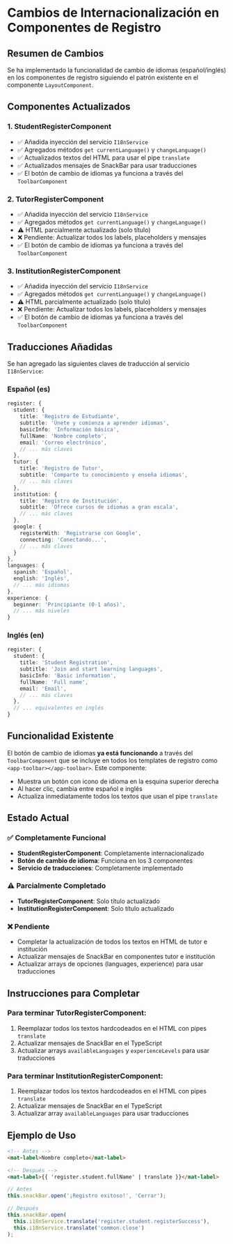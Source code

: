 # Cambios de Internacionalización en Componentes de Registro

## Resumen de Cambios

Se ha implementado la funcionalidad de cambio de idiomas (español/inglés) en los componentes de registro siguiendo el patrón existente en el componente `LayoutComponent`.

## Componentes Actualizados

### 1. StudentRegisterComponent
- ✅ Añadida inyección del servicio `I18nService`
- ✅ Agregados métodos `get currentLanguage()` y `changeLanguage()`
- ✅ Actualizados textos del HTML para usar el pipe `translate`
- ✅ Actualizados mensajes de SnackBar para usar traducciones
- ✅ El botón de cambio de idiomas ya funciona a través del `ToolbarComponent`

### 2. TutorRegisterComponent  
- ✅ Añadida inyección del servicio `I18nService`
- ✅ Agregados métodos `get currentLanguage()` y `changeLanguage()`
- ⚠️ HTML parcialmente actualizado (solo título)
- ❌ Pendiente: Actualizar todos los labels, placeholders y mensajes
- ✅ El botón de cambio de idiomas ya funciona a través del `ToolbarComponent`

### 3. InstitutionRegisterComponent
- ✅ Añadida inyección del servicio `I18nService`
- ✅ Agregados métodos `get currentLanguage()` y `changeLanguage()`
- ⚠️ HTML parcialmente actualizado (solo título)
- ❌ Pendiente: Actualizar todos los labels, placeholders y mensajes
- ✅ El botón de cambio de idiomas ya funciona a través del `ToolbarComponent`

## Traducciones Añadidas

Se han agregado las siguientes claves de traducción al servicio `I18nService`:

### Español (es)
```typescript
register: {
  student: {
    title: 'Registro de Estudiante',
    subtitle: 'Únete y comienza a aprender idiomas',
    basicInfo: 'Información básica',
    fullName: 'Nombre completo',
    email: 'Correo electrónico',
    // ... más claves
  },
  tutor: {
    title: 'Registro de Tutor',
    subtitle: 'Comparte tu conocimiento y enseña idiomas',
    // ... más claves
  },
  institution: {
    title: 'Registro de Institución', 
    subtitle: 'Ofrece cursos de idiomas a gran escala',
    // ... más claves
  },
  google: {
    registerWith: 'Registrarse con Google',
    connecting: 'Conectando...',
    // ... más claves
  }
},
languages: {
  spanish: 'Español',
  english: 'Inglés',
  // ... más idiomas
},
experience: {
  beginner: 'Principiante (0-1 años)',
  // ... más niveles
}
```

### Inglés (en)
```typescript
register: {
  student: {
    title: 'Student Registration',
    subtitle: 'Join and start learning languages',
    basicInfo: 'Basic information',
    fullName: 'Full name',
    email: 'Email',
    // ... más claves
  },
  // ... equivalentes en inglés
}
```

## Funcionalidad Existente

El botón de cambio de idiomas **ya está funcionando** a través del `ToolbarComponent` que se incluye en todos los templates de registro como `<app-toolbar></app-toolbar>`. Este componente:

- Muestra un botón con icono de idioma en la esquina superior derecha
- Al hacer clic, cambia entre español e inglés
- Actualiza inmediatamente todos los textos que usan el pipe `translate`

## Estado Actual

### ✅ Completamente Funcional
- **StudentRegisterComponent**: Completamente internacionalizado
- **Botón de cambio de idioma**: Funciona en los 3 componentes
- **Servicio de traducciones**: Completamente implementado

### ⚠️ Parcialmente Completado
- **TutorRegisterComponent**: Solo título actualizado
- **InstitutionRegisterComponent**: Solo título actualizado

### ❌ Pendiente
- Completar la actualización de todos los textos en HTML de tutor e institución
- Actualizar mensajes de SnackBar en componentes tutor e institución
- Actualizar arrays de opciones (languages, experience) para usar traducciones

## Instrucciones para Completar

### Para terminar TutorRegisterComponent:
1. Reemplazar todos los textos hardcodeados en el HTML con pipes `translate`
2. Actualizar mensajes de SnackBar en el TypeScript
3. Actualizar arrays `availableLanguages` y `experienceLevels` para usar traducciones

### Para terminar InstitutionRegisterComponent:
1. Reemplazar todos los textos hardcodeados en el HTML con pipes `translate`
2. Actualizar mensajes de SnackBar en el TypeScript
3. Actualizar array `availableLanguages` para usar traducciones

## Ejemplo de Uso

```html
<!-- Antes -->
<mat-label>Nombre completo</mat-label>

<!-- Después -->
<mat-label>{{ 'register.student.fullName' | translate }}</mat-label>
```

```typescript
// Antes
this.snackBar.open('¡Registro exitoso!', 'Cerrar');

// Después  
this.snackBar.open(
  this.i18nService.translate('register.student.registerSuccess'), 
  this.i18nService.translate('common.close')
);
```

